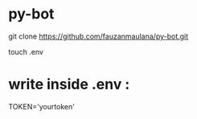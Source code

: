 # py-bot

git clone https://github.com/fauzanmaulana/py-bot.git

touch .env

# write inside .env :
TOKEN='yourtoken'
